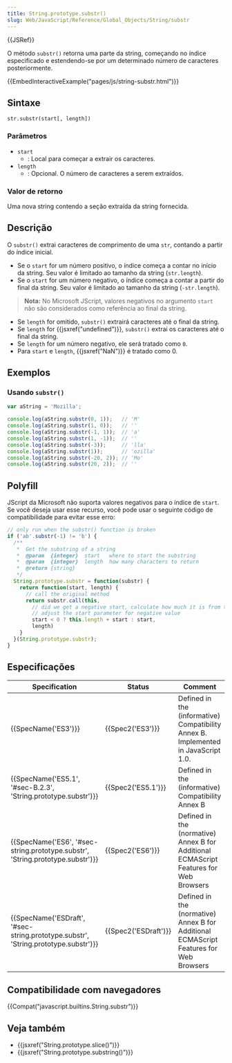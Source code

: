 ```yaml
---
title: String.prototype.substr()
slug: Web/JavaScript/Reference/Global_Objects/String/substr
---
```

{{JSRef}}

O método `substr()` retorna uma parte da string, começando no índice especificado e estendendo-se por um determinado número de caracteres posteriormente.

{{EmbedInteractiveExample("pages/js/string-substr.html")}}

## Sintaxe

```
str.substr(start[, length])
```

### Parâmetros

- `start`
  - : Local para começar a extrair os caracteres.
- `length`
  - : Opcional. O número de caracteres a serem extraídos.

### Valor de retorno

Uma nova string contendo a seção extraída da string fornecida.

## Descrição

O `substr()` extrai caracteres de comprimento de uma `str`, contando a partir do índice inicial.

- Se o `start` for um número positivo, o índice começa a contar no início da string. Seu valor é limitado ao tamanho da string (`str.length`).
- Se o `start` for um número negativo, o índice começa a contar a partir do final da string. Seu valor é limitado ao tamanho da string (`-str.length`).

> **Nota:** No Microsoft JScript, valores negativos no argumento `start` não são considerados como referência ao final da string.

- Se `length` for omitido, `substr()` extrairá caracteres até o final da string.
- Se `length` for {{jsxref("undefined")}}, `substr()` extrai os caracteres até o final da string.
- Se `length` for um número negativo, ele será tratado como `0`.
- Para `start` e `length`, {{jsxref("NaN")}} é tratado como 0.

## Exemplos

### Usando `substr()`

```js
var aString = 'Mozilla';

console.log(aString.substr(0, 1));   // 'M'
console.log(aString.substr(1, 0));   // ''
console.log(aString.substr(-1, 1));  // 'a'
console.log(aString.substr(1, -1));  // ''
console.log(aString.substr(-3));     // 'lla'
console.log(aString.substr(1));      // 'ozilla'
console.log(aString.substr(-20, 2)); // 'Mo'
console.log(aString.substr(20, 2));  // ''
```

## Polyfill

JScript da Microsoft não suporta valores negativos para o índice de `start`. Se você deseja usar esse recurso, você pode usar o seguinte código de compatibilidade para evitar esse erro:

```js
// only run when the substr() function is broken
if ('ab'.substr(-1) != 'b') {
  /**
   *  Get the substring of a string
   *  @param  {integer}  start   where to start the substring
   *  @param  {integer}  length  how many characters to return
   *  @return {string}
   */
  String.prototype.substr = function(substr) {
    return function(start, length) {
      // call the original method
      return substr.call(this,
        // did we get a negative start, calculate how much it is from the beginning of the string
        // adjust the start parameter for negative value
        start < 0 ? this.length + start : start,
        length)
    }
  }(String.prototype.substr);
}
```

## Especificações

| Specification                                                                                                | Status                       | Comment                                                                                |
| ------------------------------------------------------------------------------------------------------------ | ---------------------------- | -------------------------------------------------------------------------------------- |
| {{SpecName('ES3')}}                                                                                     | {{Spec2('ES3')}}         | Defined in the (informative) Compatibility Annex B. Implemented in JavaScript 1.0.     |
| {{SpecName('ES5.1', '#sec-B.2.3', 'String.prototype.substr')}}                         | {{Spec2('ES5.1')}}     | Defined in the (informative) Compatibility Annex B                                     |
| {{SpecName('ES6', '#sec-string.prototype.substr', 'String.prototype.substr')}}     | {{Spec2('ES6')}}         | Defined in the (normative) Annex B for Additional ECMAScript Features for Web Browsers |
| {{SpecName('ESDraft', '#sec-string.prototype.substr', 'String.prototype.substr')}} | {{Spec2('ESDraft')}} | Defined in the (normative) Annex B for Additional ECMAScript Features for Web Browsers |

## Compatibilidade com navegadores

{{Compat("javascript.builtins.String.substr")}}

## Veja também

- {{jsxref("String.prototype.slice()")}}
- {{jsxref("String.prototype.substring()")}}
